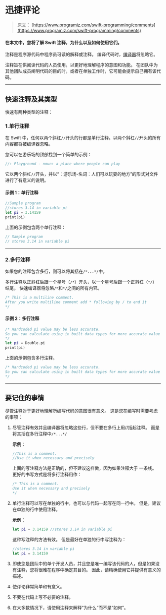 # 迅捷评论

> 原文： [https://www.programiz.com/swift-programming/comments](https://www.programiz.com/swift-programming/comments)

#### 在本文中，您将了解 Swift 注释，为什么以及如何使用它们。

注释是程序源代码中程序员可读的解释或注释。 编译代码时，[编译器](https://en.wikipedia.org/wiki/Compiler "Compiler")将忽略它。

注释旨在供阅读代码的人员使用，以更好地理解程序的意图和功能。 在团队中为其他团队成员阐明代码的目的时，或者在单独工作时，它可能会提示自己拥有该代码。

* * *

## 快速注释及其类型

快速有两种类型的注释：

### 1.单行注释

在 Swift 中，任何以两个斜杠`//`开头的行都是单行注释。以两个斜杠`//`开头的所有内容都将被编译器忽略。

您可以在游乐场的顶部找到一个简单的示例：

```swift
//: Playground - noun: a place where people can play
```

它以两个斜杠`//`开头，并以“：游乐场-名词：人们可以玩耍的地方”的形式对文件进行了有意义的说明。

#### 示例 1：单行注释

```swift
//Sample program
//stores 3.14 in variable pi
let pi = 3.14159 
print(pi) 
```

上面的示例包含两个单行注释：

```swift
// Sample program
// stores 3.14 in variable pi
```

* * *

### 2.多行注释

如果您的注释包含多行，则可以将其括在`/*...*/`中。

多行注释以正斜杠后跟一个星号（`/*`）开头，以一个星号后跟一个正斜杠（`*/`）结尾。 快速编译器将忽略`/*`和`*/`之间的所有内容。

```swift
/* This is a multiline comment.
After you write multiline comment add * following by / to end it
*/

```

#### 示例 2：多行注释

```swift
/* Hardcoded pi value may be less accurate.
So you can calculate using in built data types for more accurate value
*/
let pi = Double.pi
print(pi) 
```

上面的示例包含多行注释。

```swift
/* Hardcoded pi value may be less accurate.
So you can calculate using in built data types for more accurate value
*/
```

* * *

## 要记住的事情

尽管注释对于更好地理解所编写代码的意图很有意义。 这是您在编写时需要考虑的事项：

1.  尽管注释有效并且编译器将忽略这些行，但不要在多行上用//括起注释。 而是将其括在多行注释中`/*...*/`

    **示例**：

    ```swift
    //This is a comment.
    //Use it when necessary and precisely

    ```

    上面的写注释方法是正确的，但不建议这样做，因为如果注释大于 一条线。 更好的书写方式是将多行注释用作：

    ```swift
    /* This is a comment.
    Use it when necessary and precisely
    */

    ```

2.  单行注释可以写在单独的行中，也可以与代码一起写在同一行中。 但是，建议在单独的行中使用注释。

    **示例**：

    ```swift
    let pi = 3.14159 //stores 3.14 in variable pi
    ```

    这种写注释的方法有效。 但是最好在单独的行中写注释为：

    ```swift
    //stores 3.14 in variable pi
    let pi = 3.14159 
    ```

3.  即使您是团队中的单个开发人员，并且您是唯一编写该代码的人，但是如果没有注释，您将很难在程序中确定其目的。 因此，请精确使用它并提供有意义的描述。
4.  使评论非常简单和有意义。
5.  不要在代码上写不必要的注释。
6.  在大多数情况下，请使用注释来解释“为什么”而不是“如何”。